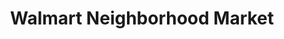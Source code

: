 ---
title: "Walmart Neighborhood Market"
url: /lawton/walmart-neighborhood-market/
shop: Supermarkt
---